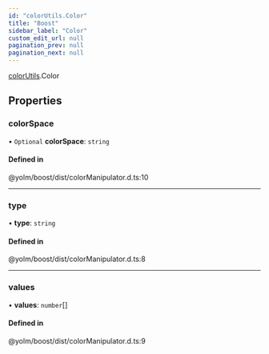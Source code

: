```yaml
---
id: "colorUtils.Color"
title: "Boost"
sidebar_label: "Color"
custom_edit_url: null
pagination_prev: null
pagination_next: null
---
```


[colorUtils](../namespaces/colorUtils.md).Color

## Properties

### colorSpace

• `Optional` **colorSpace**: `string`

#### Defined in

@yolm/boost/dist/colorManipulator.d.ts:10

___

### type

• **type**: `string`

#### Defined in

@yolm/boost/dist/colorManipulator.d.ts:8

___

### values

• **values**: `number`[]

#### Defined in

@yolm/boost/dist/colorManipulator.d.ts:9

